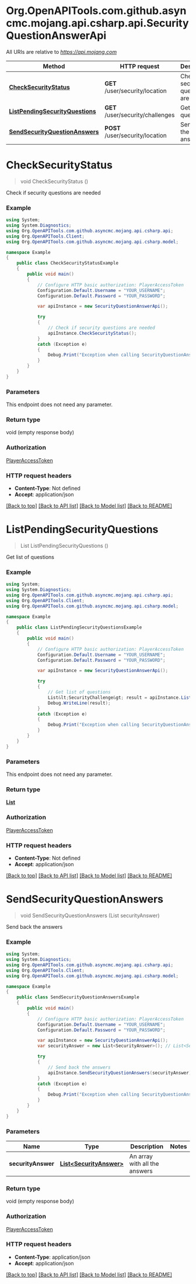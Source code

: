 # Org.OpenAPITools.com.github.asyncmc.mojang.api.csharp.api.SecurityQuestionAnswerApi

All URIs are relative to *https://api.mojang.com*

Method | HTTP request | Description
------------- | ------------- | -------------
[**CheckSecurityStatus**](SecurityQuestionAnswerApi.md#checksecuritystatus) | **GET** /user/security/location | Check if security questions are needed
[**ListPendingSecurityQuestions**](SecurityQuestionAnswerApi.md#listpendingsecurityquestions) | **GET** /user/security/challenges | Get list of questions
[**SendSecurityQuestionAnswers**](SecurityQuestionAnswerApi.md#sendsecurityquestionanswers) | **POST** /user/security/location | Send back the answers


<a name="checksecuritystatus"></a>
# **CheckSecurityStatus**
> void CheckSecurityStatus ()

Check if security questions are needed

### Example
```csharp
using System;
using System.Diagnostics;
using Org.OpenAPITools.com.github.asyncmc.mojang.api.csharp.api;
using Org.OpenAPITools.Client;
using Org.OpenAPITools.com.github.asyncmc.mojang.api.csharp.model;

namespace Example
{
    public class CheckSecurityStatusExample
    {
        public void main()
        {
            // Configure HTTP basic authorization: PlayerAccessToken
            Configuration.Default.Username = "YOUR_USERNAME";
            Configuration.Default.Password = "YOUR_PASSWORD";

            var apiInstance = new SecurityQuestionAnswerApi();

            try
            {
                // Check if security questions are needed
                apiInstance.CheckSecurityStatus();
            }
            catch (Exception e)
            {
                Debug.Print("Exception when calling SecurityQuestionAnswerApi.CheckSecurityStatus: " + e.Message );
            }
        }
    }
}
```

### Parameters
This endpoint does not need any parameter.

### Return type

void (empty response body)

### Authorization

[PlayerAccessToken](../README.md#PlayerAccessToken)

### HTTP request headers

 - **Content-Type**: Not defined
 - **Accept**: application/json

[[Back to top]](#) [[Back to API list]](../README.md#documentation-for-api-endpoints) [[Back to Model list]](../README.md#documentation-for-models) [[Back to README]](../README.md)

<a name="listpendingsecurityquestions"></a>
# **ListPendingSecurityQuestions**
> List<SecurityChallenge> ListPendingSecurityQuestions ()

Get list of questions

### Example
```csharp
using System;
using System.Diagnostics;
using Org.OpenAPITools.com.github.asyncmc.mojang.api.csharp.api;
using Org.OpenAPITools.Client;
using Org.OpenAPITools.com.github.asyncmc.mojang.api.csharp.model;

namespace Example
{
    public class ListPendingSecurityQuestionsExample
    {
        public void main()
        {
            // Configure HTTP basic authorization: PlayerAccessToken
            Configuration.Default.Username = "YOUR_USERNAME";
            Configuration.Default.Password = "YOUR_PASSWORD";

            var apiInstance = new SecurityQuestionAnswerApi();

            try
            {
                // Get list of questions
                List&lt;SecurityChallenge&gt; result = apiInstance.ListPendingSecurityQuestions();
                Debug.WriteLine(result);
            }
            catch (Exception e)
            {
                Debug.Print("Exception when calling SecurityQuestionAnswerApi.ListPendingSecurityQuestions: " + e.Message );
            }
        }
    }
}
```

### Parameters
This endpoint does not need any parameter.

### Return type

[**List<SecurityChallenge>**](SecurityChallenge.md)

### Authorization

[PlayerAccessToken](../README.md#PlayerAccessToken)

### HTTP request headers

 - **Content-Type**: Not defined
 - **Accept**: application/json

[[Back to top]](#) [[Back to API list]](../README.md#documentation-for-api-endpoints) [[Back to Model list]](../README.md#documentation-for-models) [[Back to README]](../README.md)

<a name="sendsecurityquestionanswers"></a>
# **SendSecurityQuestionAnswers**
> void SendSecurityQuestionAnswers (List<SecurityAnswer> securityAnswer)

Send back the answers

### Example
```csharp
using System;
using System.Diagnostics;
using Org.OpenAPITools.com.github.asyncmc.mojang.api.csharp.api;
using Org.OpenAPITools.Client;
using Org.OpenAPITools.com.github.asyncmc.mojang.api.csharp.model;

namespace Example
{
    public class SendSecurityQuestionAnswersExample
    {
        public void main()
        {
            // Configure HTTP basic authorization: PlayerAccessToken
            Configuration.Default.Username = "YOUR_USERNAME";
            Configuration.Default.Password = "YOUR_PASSWORD";

            var apiInstance = new SecurityQuestionAnswerApi();
            var securityAnswer = new List<SecurityAnswer>(); // List<SecurityAnswer> | An array with all the answers

            try
            {
                // Send back the answers
                apiInstance.SendSecurityQuestionAnswers(securityAnswer);
            }
            catch (Exception e)
            {
                Debug.Print("Exception when calling SecurityQuestionAnswerApi.SendSecurityQuestionAnswers: " + e.Message );
            }
        }
    }
}
```

### Parameters

Name | Type | Description  | Notes
------------- | ------------- | ------------- | -------------
 **securityAnswer** | [**List&lt;SecurityAnswer&gt;**](List.md)| An array with all the answers | 

### Return type

void (empty response body)

### Authorization

[PlayerAccessToken](../README.md#PlayerAccessToken)

### HTTP request headers

 - **Content-Type**: application/json
 - **Accept**: application/json

[[Back to top]](#) [[Back to API list]](../README.md#documentation-for-api-endpoints) [[Back to Model list]](../README.md#documentation-for-models) [[Back to README]](../README.md)

